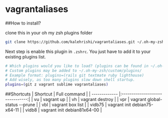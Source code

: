 # vagrantaliases


##How to install?

clone this in your oh my zsh plugins folder
```bash
git clone https://github.com/kalehrishi/vagrantaliases.git ~/.oh-my-zsh/plugins/vagrantaliases
```


Next step is enable this plugin in `.zshrc`. You just have to add it to your existing plugins list.

```bash
# Which plugins would you like to load? (plugins can be found in ~/.oh-my-zsh/plugins/*)
# Custom plugins may be added to ~/.oh-my-zsh/custom/plugins/
# Example format: plugins=(rails git textmate ruby lighthouse)
# Add wisely, as too many plugins slow down shell startup.
plugins=(git z vagrant sublime vagrantaliases)

```


##Shortcuts
| Shortcut      | Full command                    |
| ------------- |:-------------------------------:|
| vu            | vagrant up                      |
| vh            | vagrant destroy                 |
| vpr           | vagrant global-status --prune   |
| vbl           | vagrant box list                |
| vidb75        | vagrant init debian75-x64-11    |
| vidb8         | vagrant init debian81x64-00     |
